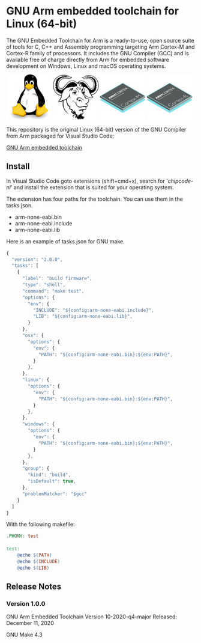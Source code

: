 # GNU Arm embedded toolchain for Linux (64-bit)

The GNU Embedded Toolchain for Arm is a ready-to-use, open source suite of tools
for C, C++ and Assembly programming targeting Arm Cortex-M and Cortex-R family 
of processors. It includes the GNU Compiler (GCC) and is available free of 
charge directly from Arm for embedded software development on Windows, Linux and
macOS operating systems.

<div>
<img src="https://raw.githubusercontent.com/chipcode-nl/gcc-arm-linux/master/images/Linux.png" alt="Linux" width="24%">
<img src="https://raw.githubusercontent.com/chipcode-nl/gcc-arm-linux/master/images/GNU.png" alt="GNU" width="24%">
<img src="https://raw.githubusercontent.com/chipcode-nl/gcc-arm-linux/master/images/Cortex-M.png" alt="Cortex-M" width="24%">
<img src="https://raw.githubusercontent.com/chipcode-nl/gcc-arm-linux/master/images/Cortex-R.png" alt="Cortex-R" width="24%">
</div>

This repository is the original Linux (64-bit) version of the GNU Compiler from 
Arm packaged for Visual Studio Code:

[GNU Arm embedded toolchain](https://developer.arm.com/open-source/gnu-toolchain/gnu-rm/downloads)

## Install
In Visual Studio Code goto extensions (shift+cmd+x), search for '*chipcode-nl*' 
and install the extension that is suited for your operating system. 

The extension has four paths for the toolchain. You can use them in the 
tasks.json.

- arm-none-eabi.bin
- arm-none-eabi.include
- arm-none-eabi.lib

Here is an example of tasks.json for GNU make. 
```javascript
{
  "version": "2.0.0",
  "tasks": [
    {
      "label": "build firmware",
      "type": "shell",
      "command": "make test",
      "options": {
        "env": {
          "INCLUDE": "${config:arm-none-eabi.include}",
          "LIB": "${config:arm-none-eabi.lib}",
        }
      },
      "osx": {
        "options": {
          "env": {
            "PATH": "${config:arm-none-eabi.bin}:${env:PATH}",
          }
        },
      },
      "linux": {
        "options": {
          "env": {
            "PATH": "${config:arm-none-eabi.bin}:${env:PATH}",
          }
        },
      },
      "windows": {
        "options": {
          "env": {
            "PATH": "${config:arm-none-eabi.bin};${env:PATH}",
          }
        },
      },
      "group": {
        "kind": "build",
        "isDefault": true,
      },
      "problemMatcher": "$gcc"
    }
  ]
}
```
With the following makefile:
```makefile
.PHONY: test

test:
	@echo $(PATH)
	@echo $(INCLUDE)
	@echo $(LIB)
```

## Release Notes

### Version 1.0.0
GNU Arm Embedded Toolchain
Version 10-2020-q4-major
Released: December 11, 2020

GNU Make 4.3
